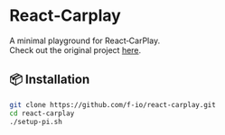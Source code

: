 # React‑Carplay

A minimal playground for React‑CarPlay.  
Check out the original project [here](https://github.com/rhysmorgan134/react-carplay).

## 📦 Installation

```bash
git clone https://github.com/f-io/react-carplay.git
cd react-carplay
./setup-pi.sh
